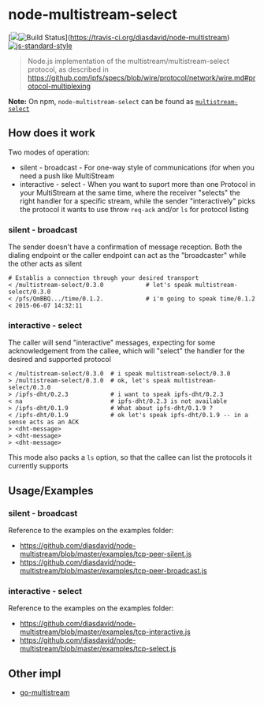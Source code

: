node-multistream-select
=======================

[[![](https://img.shields.io/badge/freenode-%23ipfs-blue.svg?style=flat-square)](http://webchat.freenode.net/?channels=%23ipfs)![Build Status](https://travis-ci.org/diasdavid/node-multistream.svg)](https://travis-ci.org/diasdavid/node-multistream)[![js-standard-style](https://img.shields.io/badge/code%20style-standard-brightgreen.svg?style=flat)](https://github.com/feross/standard)

> Node.js implementation of the multistream/multistream-select protocol, as described in https://github.com/ipfs/specs/blob/wire/protocol/network/wire.md#protocol-multiplexing

**Note:** On npm, `node-multistream-select` can be found as [`multistream-select`](https://www.npmjs.com/package/multistream-select)

## How does it work

Two modes of operation:
- silent - broadcast - For one-way style of communications (for when you need a push like MultiStream
- interactive - select - When you want to suport more than one Protocol in your MultiStream at the same time, where the receiver "selects" the right handler for a specific stream, while the sender "interactively" picks the protocol it wants to use throw `req-ack` and/or `ls` for protocol listing

### silent - broadcast

The sender doesn't have a confirmation of message reception. Both the dialing endpoint or the caller endpoint can act as the "broadcaster" while the other acts as silent

```
# Establis a connection through your desired transport
< /multistream-select/0.3.0            # let's speak multistream-select/0.3.0
< /pfs/QmBBQ.../time/0.1.2.            # i'm going to speak time/0.1.2
< 2015-06-07 14:32:11
```

### interactive - select

The caller will send "interactive" messages, expecting for some acknowledgement from the callee, which will "select" the handler for the desired and supported protocol

```
< /multistream-select/0.3.0  # i speak multistream-select/0.3.0
> /multistream-select/0.3.0  # ok, let's speak multistream-select/0.3.0
> /ipfs-dht/0.2.3            # i want to speak ipfs-dht/0.2.3
< na                         # ipfs-dht/0.2.3 is not available
> /ipfs-dht/0.1.9            # What about ipfs-dht/0.1.9 ?
< /ipfs-dht/0.1.9            # ok let's speak ipfs-dht/0.1.9 -- in a sense acts as an ACK
> <dht-message>
> <dht-message>
> <dht-message>
```

This mode also packs a `ls` option, so that the callee can list the protocols it currently supports

## Usage/Examples

### silent - broadcast

Reference to the examples on the examples folder:
- https://github.com/diasdavid/node-multistream/blob/master/examples/tcp-peer-silent.js
- https://github.com/diasdavid/node-multistream/blob/master/examples/tcp-peer-broadcast.js

### interactive - select

Reference to the examples on the examples folder:
- https://github.com/diasdavid/node-multistream/blob/master/examples/tcp-interactive.js
- https://github.com/diasdavid/node-multistream/blob/master/examples/tcp-select.js

## Other impl

- [go-multistream](https://github.com/whyrusleeping/go-multistream)
